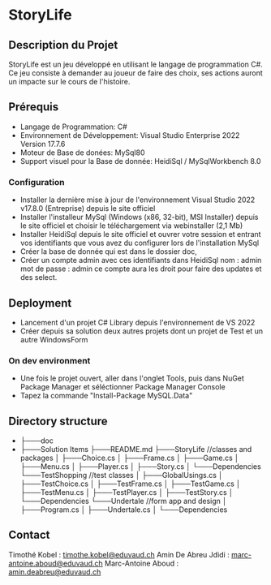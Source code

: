﻿# StoryLife

## Description du Projet
StoryLife est un jeu développé en utilisant le langage de programmation C#. Ce jeu consiste à demander au joueur de faire des choix, ses actions auront un impacte sur le cours de l'histoire.

## Prérequis

- Langage de Programmation: C#
- Environnement de Développement: Visual Studio Enterprise 2022 Version 17.7.6
- Moteur de Base de donées: MySql80
- Support visuel pour la Base de donnée: HeidiSql / MySqlWorkbench 8.0

### Configuration

- Installer la dernière mise à jour de l'environnement Visual Studio 2022 v17.8.0 (Entreprise) depuis le site officiel
- Installer l'installeur MySql (Windows (x86, 32-bit), MSI Installer) depuis le site officiel et choisir le téléchargement via webinstaller (2,1 Mb)
- Installer HeidiSql depuis le site officiel et ouvrer votre session et entrant vos identifiants que vous avez du configurer lors de l'installation MySql
- Créer la base de donnée qui est dans le dossier doc,
- Créer un compte admin avec ces identifiants dans HeidiSql 
nom : admin
mot de passe : admin
ce compte aura les droit pour faire des updates et des select.

## Deployment

- Lancement d'un projet C# Library depuis l'environnement de VS 2022
- Créer depuis sa solution deux autres projets dont un projet de Test et un autre WindowsForm

### On dev environment

- Une fois le projet ouvert, aller dans l'onglet Tools, puis dans NuGet Package Manager et séléctionner Package Manager Console
- Tapez la commande "Install-Package MySQL.Data"

## Directory structure

* ├───doc
* ├───Solution Items
      ├───README.md
├───StoryLife                                       //classes and packages
│   ├───Choice.cs
│   ├───Frame.cs
│   ├───Game.cs
│   ├───Menu.cs
│   ├───Player.cs
│   ├───Story.cs
│       └───Dependencies
└───TestShopping                                    //test classes
│   ├───GlobalUsings.cs
│   ├───TestChoice.cs
│   ├───TestFrame.cs
│   ├───TestGame.cs
│   ├───TestMenu.cs
│   ├───TestPlayer.cs
│   ├───TestStory.cs
│       └───Dependencies
└───Undertale                                      //form app and design
│   ├───Program.cs
│   ├───Undertale.cs
│       └───Dependencies

## Contact

Timothé Kobel           : timothe.kobel@eduvaud.ch
Amin De Abreu Jdidi     : marc-antoine.aboud@eduvaud.ch
Marc-Antoine Aboud      : amin.deabreu@eduvaud.ch
